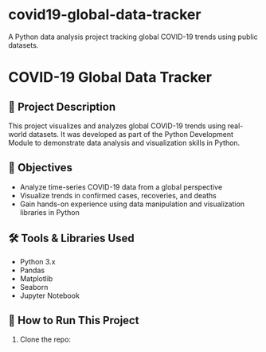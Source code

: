 # covid19-global-data-tracker
A Python data analysis project tracking global COVID-19 trends using public datasets.

# COVID-19 Global Data Tracker

## 🧪 Project Description
This project visualizes and analyzes global COVID-19 trends using real-world datasets. It was developed as part of the Python Development Module to demonstrate data analysis and visualization skills in Python.

## 🎯 Objectives
- Analyze time-series COVID-19 data from a global perspective
- Visualize trends in confirmed cases, recoveries, and deaths
- Gain hands-on experience using data manipulation and visualization libraries in Python

## 🛠️ Tools & Libraries Used
- Python 3.x
- Pandas
- Matplotlib
- Seaborn
- Jupyter Notebook

## 🚀 How to Run This Project
1. Clone the repo:

